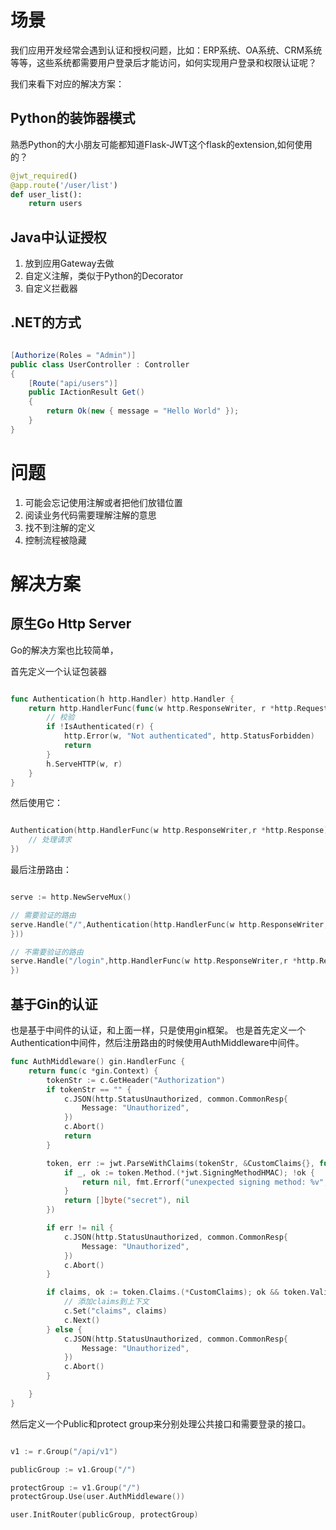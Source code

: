 # 场景

我们应用开发经常会遇到认证和授权问题，比如：ERP系统、OA系统、CRM系统等等，这些系统都需要用户登录后才能访问，如何实现用户登录和权限认证呢？

我们来看下对应的解决方案：

## Python的装饰器模式
熟悉Python的大小朋友可能都知道Flask-JWT这个flask的extension,如何使用的？

```python
@jwt_required()
@app.route('/user/list')
def user_list():
    return users

```

## Java中认证授权
1. 放到应用Gateway去做
2. 自定义注解，类似于Python的Decorator
3. 自定义拦截器

## .NET的方式

```csharp

[Authorize(Roles = "Admin")]
public class UserController : Controller 
{
    [Route("api/users")]
    public IActionResult Get()
    {
        return Ok(new { message = "Hello World" });
    }
}

```

# 问题
1. 可能会忘记使用注解或者把他们放错位置
2. 阅读业务代码需要理解注解的意思
3. 找不到注解的定义
4. 控制流程被隐藏


# 解决方案

## 原生Go Http Server
Go的解决方案也比较简单，

首先定义一个认证包装器
```go

func Authentication(h http.Handler) http.Handler {
    return http.HandlerFunc(func(w http.ResponseWriter, r *http.Request) {
        // 校验
        if !IsAuthenticated(r) {
            http.Error(w, "Not authenticated", http.StatusForbidden)
            return
        }
        h.ServeHTTP(w, r)
    }
}

```

然后使用它：
```go

Authentication(http.HandlerFunc(w http.ResponseWriter,r *http.Response){
    // 处理请求
})

```

最后注册路由：
```go

serve := http.NewServeMux()

// 需要验证的路由
serve.Handle("/",Authentication(http.HandlerFunc(w http.ResponseWriter,r *http.Response){
}))

// 不需要验证的路由
serve.Handle("/login",http.HandlerFunc(w http.ResponseWriter,r *http.Response){
})

```

## 基于Gin的认证
也是基于中间件的认证，和上面一样，只是使用gin框架。
也是首先定义一个Authentication中间件，然后注册路由的时候使用AuthMiddleware中间件。

```go
func AuthMiddleware() gin.HandlerFunc {
	return func(c *gin.Context) {
		tokenStr := c.GetHeader("Authorization")
		if tokenStr == "" {
			c.JSON(http.StatusUnauthorized, common.CommonResp{
				Message: "Unauthorized",
			})
			c.Abort()
			return
		}

		token, err := jwt.ParseWithClaims(tokenStr, &CustomClaims{}, func(token *jwt.Token) (interface{}, error) {
			if _, ok := token.Method.(*jwt.SigningMethodHMAC); !ok {
				return nil, fmt.Errorf("unexpected signing method: %v", token.Header["alg"])
			}
			return []byte("secret"), nil
		})

		if err != nil {
			c.JSON(http.StatusUnauthorized, common.CommonResp{
				Message: "Unauthorized",
			})
			c.Abort()
		}

		if claims, ok := token.Claims.(*CustomClaims); ok && token.Valid {
			// 添加claims到上下文
			c.Set("claims", claims)
			c.Next()
		} else {
			c.JSON(http.StatusUnauthorized, common.CommonResp{
				Message: "Unauthorized",
			})
			c.Abort()
		}

	}
}

```
然后定义一个Public和protect group来分别处理公共接口和需要登录的接口。
```go

v1 := r.Group("/api/v1")

publicGroup := v1.Group("/")

protectGroup := v1.Group("/")
protectGroup.Use(user.AuthMiddleware())

user.InitRouter(publicGroup, protectGroup)

```

